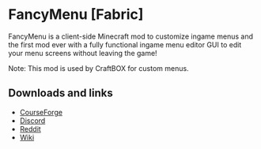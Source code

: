 # FancyMenu [Fabric]
FancyMenu is a client-side Minecraft mod to customize ingame menus and the first mod ever with a fully functional ingame menu editor GUI to edit your menu screens without leaving the game!

Note: This mod is used by CraftBOX for custom menus.

## Downloads and links
- [CourseForge](https://www.curseforge.com/minecraft/mc-mods/fancymenu-fabric)
- [Discord](https://discord.gg/UzmeWkD)
- [Reddit](https://www.reddit.com/r/FancyMenu/)
- [Wiki](http://fm.keksuccino.de)